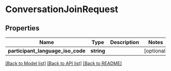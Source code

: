 # ConversationJoinRequest

## Properties
Name | Type | Description | Notes
------------ | ------------- | ------------- | -------------
**participant_language_iso_code** | **string** |  | [optional] 

[[Back to Model list]](../README.md#documentation-for-models) [[Back to API list]](../README.md#documentation-for-api-endpoints) [[Back to README]](../README.md)


